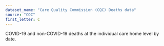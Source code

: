 ```yaml
---
dataset_name: "Care Quality Commission (CQC) Deaths data"
source: "CQC"
first_letter: C
---
```

COVID-19 and non-COVID-19 deaths at the individual care home level by date.